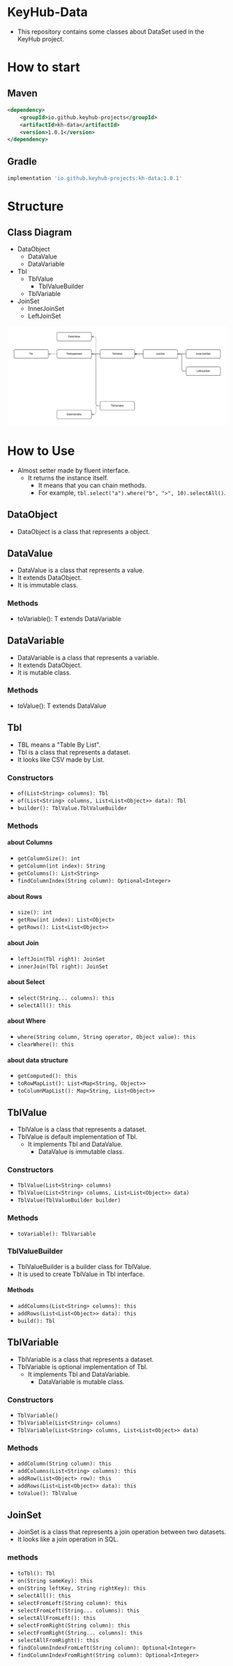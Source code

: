 # KeyHub-Data
- This repository contains some classes about DataSet used in the KeyHub project.

# How to start
## Maven
```xml
<dependency>
    <groupId>io.github.keyhub-projects</groupId>
    <artifactId>kh-data</artifactId>
    <version>1.0.1</version>
</dependency>
```

## Gradle
```gradle
implementation 'io.github.keyhub-projects:kh-data:1.0.1'
```

# Structure
## Class Diagram
- DataObject
  - DataValue
  - DataVariable
- Tbl
  - TblValue
    - TblValueBuilder
  - TblVariable
- JoinSet
  - InnerJoinSet
  - LeftJoinSet

![class_diagram](./docs/class_diagram.png)

# How to Use
- Almost setter made by fluent interface.
  - It returns the instance itself.
    - It means that you can chain methods.
    - For example, `tbl.select("a").where("b", ">", 10).selectAll()`.

## DataObject
- DataObject is a class that represents a object.

## DataValue
- DataValue is a class that represents a value.
- It extends DataObject.
- It is immutable class.
### Methods
- toVariable(): T extends DataVariable

## DataVariable
- DataVariable is a class that represents a variable.
- It extends DataObject.
- It is mutable class.
### Methods
- toValue(): T extends DataValue

## Tbl
- TBL means a "Table By List". 
- Tbl is a class that represents a dataset.
- It looks like CSV made by List.

### Constructors
- `of(List<String> columns): Tbl`
- `of(List<String> columns, List<List<Object>> data): Tbl`
- `builder(): TblValue.TblValueBuilder`

### Methods
#### about Columns
- `getColumnSize(): int`
- `getColumn(int index): String`
- `getColumns(): List<String>`
- `findColumnIndex(String column): Optional<Integer>`
#### about Rows
- `size(): int`
- `getRow(int index): List<Object>`
- `getRows(): List<List<Object>>`
#### about Join
- `leftJoin(Tbl right): JoinSet`
- `innerJoin(Tbl right): JoinSet`
#### about Select
- `select(String... columns): this`
- `selectAll(): this`
#### about Where
- `where(String column, String operator, Object value): this`
- `clearWhere(): this`
#### about data structure
- `getComputed(): this`
- `toRowMapList(): List<Map<String, Object>>`
- `toColumnMapList(): Map<String, List<Object>>`

## TblValue
- TblValue is a class that represents a dataset.
- TblValue is default implementation of Tbl.
  - It implements Tbl and DataValue.
    - DataValue is immutable class.
### Constructors
- `TblValue(List<String> columns)`
- `TblValue(List<String> columns, List<List<Object>> data)`
- `TblValue(TblValueBuilder builder)`
### Methods
- `toVariable(): TblVariable`
### TblValueBuilder
- TblValueBuilder is a builder class for TblValue.
- It is used to create TblValue in Tbl interface.
#### Methods
- `addColumns(List<String> columns): this`
- `addRows(List<List<Object>> data): this`
- `build(): Tbl`

## TblVariable
- TblVariable is a class that represents a dataset.
- TblVariable is optional implementation of Tbl.
  - It implements Tbl and DataVariable.
    - DataVariable is mutable class.
### Constructors
- `TblVariable()`
- `TblVariable(List<String> columns)`
- `TblVariable(List<String> columns, List<List<Object>> data)`
### Methods
- `addColumn(String column): this`
- `addColumns(List<String> columns): this`
- `addRow(List<Object> row): this`
- `addRows(List<List<Object>> data): this`
- `toValue(): TblValue`

## JoinSet
- JoinSet is a class that represents a join operation between two datasets.
- It looks like a join operation in SQL.
### methods
- `toTbl(): Tbl`
- `on(String sameKey): this`
- `on(String leftKey, String rightKey): this`
- `selectAll(): this`
- `selectFromLeft(String column): this`
- `selectFromLeft(String... columns): this`
- `selectAllFromLeft(): this`
- `selectFromRight(String column): this`
- `selectFromRight(String... columns): this`
- `selectAllFromRight(): this`
- `findColumnIndexFromLeft(String column): Optional<Integer>`
- `findColumnIndexFromRight(String column): Optional<Integer>`


